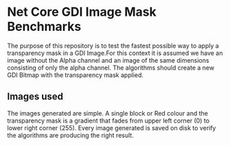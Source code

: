 # Net Core GDI Image Mask Benchmarks

The purpose of this repository is to test the fastest possible way to apply a transparency
mask in a GDI Image.For this context it is assumed we have an image without the 
Alpha channel and an image of the same dimensions consisting of only the alpha channel.
The algorithms should create a new GDI Bitmap with the transparency mask applied. 

## Images used
The images generated are simple. A single block or Red colour and the transparency mask is
a gradient that fades from upper left corner (0) to lower right corner (255). Every image
generated is saved on disk to verify the algorithms are producing the right result.